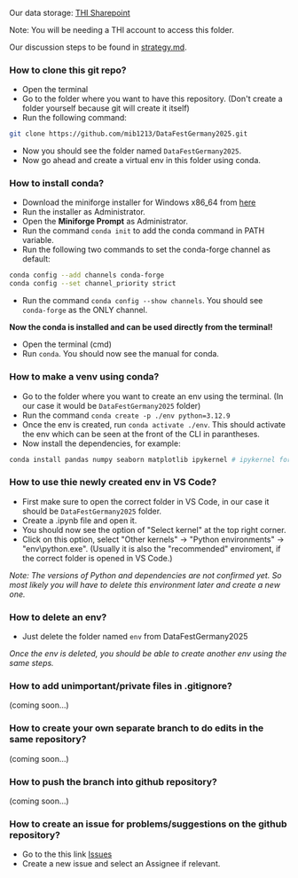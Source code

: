 Our data storage: [THI Sharepoint](https://thide-my.sharepoint.com/:f:/r/personal/mib1213_thi_de/Documents/DataFestGermany2025?csf=1&web=1&e=lsVGZK)

Note: You  will be needing a THI account to access this folder.

Our discussion steps to be found in [strategy.md](./strategy.md).

### How to clone this git repo?

- Open the terminal
- Go to the folder where you want to have this repository. (Don't create a folder yourself because git will create it itself)
- Run the following command:
```bash
git clone https://github.com/mib1213/DataFestGermany2025.git
```
- Now you should see the folder named `DataFestGermany2025`.
- Now go ahead and create a virtual env in this folder using conda.

### How to install conda?

- Download the miniforge installer for Windows x86_64 from [here](https://conda-forge.org/download/)
- Run the installer as Administrator.
- Open the **Miniforge Prompt** as Administrator.
- Run the command `conda init` to add the conda command in PATH variable.
- Run the following two commands to set the conda-forge channel as default:
```bash
conda config --add channels conda-forge
conda config --set channel_priority strict
```
- Run the command `conda config --show channels`. You should see `conda-forge` as the ONLY channel.

**Now the conda is installed and can be used directly from the terminal!**

- Open the terminal (cmd)
- Run `conda`. You should now see the manual for conda.

### How to make a venv using conda?

- Go to the folder where you want to create an env using the terminal. (In our case it would be `DataFestGermany2025` folder)
- Run the command `conda create -p ./env python=3.12.9`
- Once the env is created, run `conda activate ./env`. This should activate the env which can be seen at the front of the CLI in parantheses.
- Now install the dependencies, for example:
```bash
conda install pandas numpy seaborn matplotlib ipykernel # ipykernel for Jupyter Notebooks
```

### How to use thie newly created env in VS Code?
- First make sure to open the correct folder in VS Code, in our case it should be `DataFestGermany2025` folder.
- Create a .ipynb file and open it.
- You should now see the option of "Select kernel" at the top right corner.
- Click on this option, select "Other kernels" -> "Python environments" -> "env\python.exe". (Usually it is also the "recommended" enviroment, if the correct folder is opened in VS Code.)

*Note: The versions of Python and dependencies are not confirmed yet. So most likely you will have to delete this environment later and create a new one.*

### How to delete an env?

- Just delete the folder named `env` from DataFestGermany2025

*Once the env is deleted, you should be able to create another env using the same steps.*

### How to add unimportant/private files in .gitignore? 
(coming soon...)

### How to create your own separate branch to do edits in the same repository?
(coming soon...)

### How to push the branch into github repository?
(coming soon...)

### How to create an issue for problems/suggestions on the github repository?

- Go to the this link [Issues](https://github.com/mib1213/DataFestGermany2025/issues)
- Create a new issue and select an Assignee if relevant.


